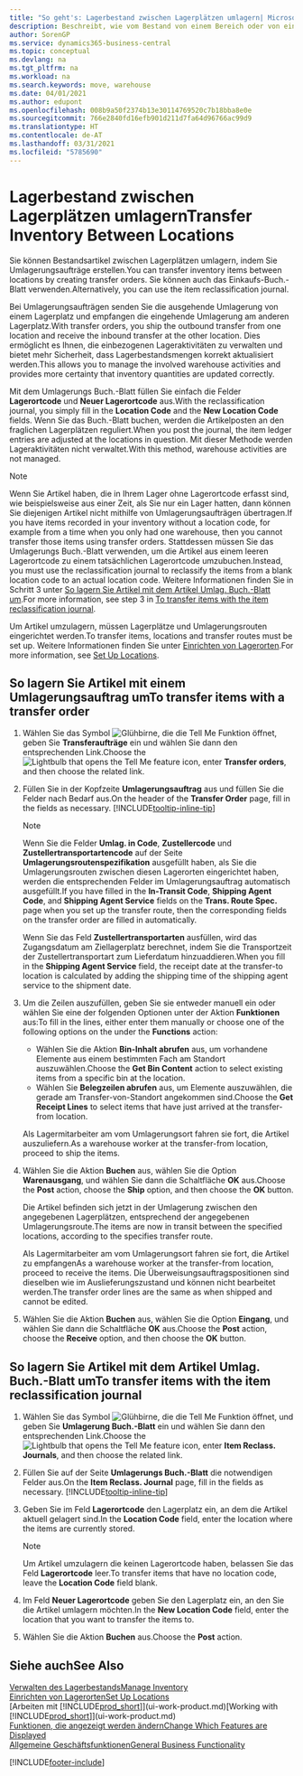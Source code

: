 ```yaml
---
title: "So geht's: Lagerbestand zwischen Lagerplätzen umlagern| Microsoft Docs"
description: Beschreibt, wie vom Bestand von einem Bereich oder von einem Lager an einen anderen Ort umgebucht wird, entweder mit dem Umlagerungs Buch.-Blatt mit oder den Umlagerungsaufträgen.
author: SorenGP
ms.service: dynamics365-business-central
ms.topic: conceptual
ms.devlang: na
ms.tgt_pltfrm: na
ms.workload: na
ms.search.keywords: move, warehouse
ms.date: 04/01/2021
ms.author: edupont
ms.openlocfilehash: 008b9a50f2374b13e30114769520c7b18bba8e0e
ms.sourcegitcommit: 766e2840fd16efb901d211d7fa64d96766ac99d9
ms.translationtype: HT
ms.contentlocale: de-AT
ms.lasthandoff: 03/31/2021
ms.locfileid: "5785690"
---
```

# <a name="transfer-inventory-between-locations"></a><span data-ttu-id="c65e9-103">Lagerbestand zwischen Lagerplätzen umlagern</span><span class="sxs-lookup"><span data-stu-id="c65e9-103">Transfer Inventory Between Locations</span></span>
<span data-ttu-id="c65e9-104">Sie können Bestandsartikel zwischen Lagerplätzen umlagern, indem Sie Umlagerungsaufträge erstellen.</span><span class="sxs-lookup"><span data-stu-id="c65e9-104">You can transfer inventory items between locations by creating transfer orders.</span></span> <span data-ttu-id="c65e9-105">Sie können auch das Einkaufs-Buch.-Blatt verwenden.</span><span class="sxs-lookup"><span data-stu-id="c65e9-105">Alternatively, you can use the item reclassification journal.</span></span>

<span data-ttu-id="c65e9-106">Bei Umlagerungsaufträgen senden Sie die ausgehende Umlagerung von einem Lagerplatz und empfangen die eingehende Umlagerung am anderen Lagerplatz.</span><span class="sxs-lookup"><span data-stu-id="c65e9-106">With transfer orders, you ship the outbound transfer from one location and receive the inbound transfer at the other location.</span></span> <span data-ttu-id="c65e9-107">Dies ermöglicht es Ihnen, die einbezogenen Lageraktivitäten zu verwalten und bietet mehr Sicherheit, dass Lagerbestandsmengen korrekt aktualisiert werden.</span><span class="sxs-lookup"><span data-stu-id="c65e9-107">This allows you to manage the involved warehouse activities and provides more certainty that inventory quantities are updated correctly.</span></span>

<span data-ttu-id="c65e9-108">Mit dem Umlagerungs Buch.-Blatt füllen Sie einfach die Felder **Lagerortcode** und **Neuer Lagerortcode** aus.</span><span class="sxs-lookup"><span data-stu-id="c65e9-108">With the reclassification journal, you simply fill in the **Location Code** and the **New Location Code** fields.</span></span> <span data-ttu-id="c65e9-109">Wenn Sie das Buch.-Blatt buchen, werden die Artikelposten an den fraglichen Lagerplätzen reguliert.</span><span class="sxs-lookup"><span data-stu-id="c65e9-109">When you post the journal, the item ledger entries are adjusted at the locations in question.</span></span> <span data-ttu-id="c65e9-110">Mit dieser Methode werden Lageraktivitäten nicht verwaltet.</span><span class="sxs-lookup"><span data-stu-id="c65e9-110">With this method, warehouse activities are not managed.</span></span>

> [!NOTE]  
>   <span data-ttu-id="c65e9-111">Wenn Sie Artikel haben, die in Ihrem Lager ohne Lagerortcode erfasst sind, wie beispielsweise aus einer Zeit, als Sie nur ein Lager hatten, dann können Sie diejenigen Artikel nicht mithilfe von Umlagerungsaufträgen übertragen.</span><span class="sxs-lookup"><span data-stu-id="c65e9-111">If you have items recorded in your inventory without a location code, for example from a time when you only had one warehouse, then you cannot transfer those items using transfer orders.</span></span> <span data-ttu-id="c65e9-112">Stattdessen müssen Sie das Umlagerungs Buch.-Blatt verwenden, um die Artikel aus einem leeren Lagerortcode zu einem tatsächlichen Lagerortcode umzubuchen.</span><span class="sxs-lookup"><span data-stu-id="c65e9-112">Instead, you must use the reclassification journal to reclassify the items from a blank location code to an actual location code.</span></span>  <span data-ttu-id="c65e9-113">Weitere Informationen finden Sie in Schritt 3 unter [So lagern Sie Artikel mit dem Artikel Umlag. Buch.-Blatt um](inventory-how-transfer-between-locations.md#to-transfer-items-with-the-item-reclassification-journal).</span><span class="sxs-lookup"><span data-stu-id="c65e9-113">For more information, see step 3 in [To transfer items with the item reclassification journal](inventory-how-transfer-between-locations.md#to-transfer-items-with-the-item-reclassification-journal).</span></span>

<span data-ttu-id="c65e9-114">Um Artikel umzulagern, müssen Lagerplätze und Umlagerungsrouten eingerichtet werden.</span><span class="sxs-lookup"><span data-stu-id="c65e9-114">To transfer items, locations and transfer routes must be set up.</span></span> <span data-ttu-id="c65e9-115">Weitere Informationen finden Sie unter [Einrichten von Lagerorten](inventory-how-setup-locations.md).</span><span class="sxs-lookup"><span data-stu-id="c65e9-115">For more information, see [Set Up Locations](inventory-how-setup-locations.md).</span></span>

## <a name="to-transfer-items-with-a-transfer-order"></a><span data-ttu-id="c65e9-116">So lagern Sie Artikel mit einem Umlagerungsauftrag um</span><span class="sxs-lookup"><span data-stu-id="c65e9-116">To transfer items with a transfer order</span></span>
1. <span data-ttu-id="c65e9-117">Wählen Sie das Symbol ![Glühbirne, die die Tell Me Funktion öffnet](media/ui-search/search_small.png "Tell Me-Funktion"), geben Sie **Transferaufträge** ein und wählen Sie dann den entsprechenden Link.</span><span class="sxs-lookup"><span data-stu-id="c65e9-117">Choose the ![Lightbulb that opens the Tell Me feature](media/ui-search/search_small.png "Tell me what you want to do") icon, enter **Transfer orders**, and then choose the related link.</span></span>
2. <span data-ttu-id="c65e9-118">Füllen Sie in der Kopfzeite **Umlagerungsauftrag** aus und füllen Sie die Felder nach Bedarf aus.</span><span class="sxs-lookup"><span data-stu-id="c65e9-118">On the header of the **Transfer Order** page, fill in the fields as necessary.</span></span> [!INCLUDE[tooltip-inline-tip](includes/tooltip-inline-tip_md.md)]

    > [!NOTE]  
    >   <span data-ttu-id="c65e9-119">Wenn Sie die Felder **Umlag. in Code**, **Zustellercode** und **Zustellertransportartencode** auf der Seite **Umlagerungsroutenspezifikation** ausgefüllt haben, als Sie die Umlagerungsrouten zwischen diesen Lagerorten eingerichtet haben, werden die entsprechenden Felder im Umlagerungsauftrag automatisch ausgefüllt.</span><span class="sxs-lookup"><span data-stu-id="c65e9-119">If you have filled in the **In-Transit Code**, **Shipping Agent Code**, and **Shipping Agent Service** fields on the **Trans. Route Spec.** page when you set up the transfer route, then the corresponding fields on the transfer order are filled in automatically.</span></span>

    <span data-ttu-id="c65e9-120">Wenn Sie das Feld **Zustellertransportarten** ausfüllen, wird das Zugangsdatum am Ziellagerplatz berechnet, indem Sie die Transportzeit der Zustellertransportart zum Lieferdatum hinzuaddieren.</span><span class="sxs-lookup"><span data-stu-id="c65e9-120">When you fill in the **Shipping Agent Service** field, the receipt date at the transfer-to location is calculated by adding the shipping time of the shipping agent service to the shipment date.</span></span>

3. <span data-ttu-id="c65e9-121">Um die Zeilen auszufüllen, geben Sie sie entweder manuell ein oder wählen Sie eine der folgenden Optionen unter der Aktion **Funktionen** aus:</span><span class="sxs-lookup"><span data-stu-id="c65e9-121">To fill in the lines, either enter them manually or choose one of the following options on the under the **Functions** action:</span></span>
    - <span data-ttu-id="c65e9-122">Wählen Sie die Aktion **Bin-Inhalt abrufen** aus, um vorhandene Elemente aus einem bestimmten Fach am Standort auszuwählen.</span><span class="sxs-lookup"><span data-stu-id="c65e9-122">Choose the **Get Bin Content** action to select existing items from a specific bin at the location.</span></span>
    - <span data-ttu-id="c65e9-123">Wählen Sie **Belegzeilen abrufen** aus, um Elemente auszuwählen, die gerade am Transfer-von-Standort angekommen sind.</span><span class="sxs-lookup"><span data-stu-id="c65e9-123">Choose the **Get Receipt Lines** to select items that have just arrived at the transfer-from location.</span></span>   

    <span data-ttu-id="c65e9-124">Als Lagermitarbeiter am vom Umlagerungsort fahren sie fort, die Artikel auszuliefern.</span><span class="sxs-lookup"><span data-stu-id="c65e9-124">As a warehouse worker at the transfer-from location, proceed to ship the items.</span></span>
4. <span data-ttu-id="c65e9-125">Wählen Sie die Aktion **Buchen** aus, wählen Sie die Option **Warenausgang**, und wählen Sie dann die Schaltfläche **OK** aus.</span><span class="sxs-lookup"><span data-stu-id="c65e9-125">Choose the **Post** action, choose the **Ship** option, and then choose the **OK** button.</span></span>

    <span data-ttu-id="c65e9-126">Die Artikel befinden sich jetzt in der Umlagerung zwischen den angegebenen Lagerplätzen, entsprechend der angegebenen Umlagerungsroute.</span><span class="sxs-lookup"><span data-stu-id="c65e9-126">The items are now in transit between the specified locations, according to the specifies transfer route.</span></span>

    <span data-ttu-id="c65e9-127">Als Lagermitarbeiter am vom Umlagerungsort fahren sie fort, die Artikel zu empfangen</span><span class="sxs-lookup"><span data-stu-id="c65e9-127">As a warehouse worker at the transfer-from location, proceed to receive the items.</span></span> <span data-ttu-id="c65e9-128">Die Überweisungsauftragspositionen sind dieselben wie im Auslieferungszustand und können nicht bearbeitet werden.</span><span class="sxs-lookup"><span data-stu-id="c65e9-128">The transfer order lines are the same as when shipped and cannot be edited.</span></span>
5. <span data-ttu-id="c65e9-129">Wählen Sie die Aktion **Buchen** aus, wählen Sie die Option **Eingang**, und wählen Sie dann die Schaltfläche **OK** aus.</span><span class="sxs-lookup"><span data-stu-id="c65e9-129">Choose the **Post** action, choose the **Receive** option, and then choose the **OK** button.</span></span>

## <a name="to-transfer-items-with-the-item-reclassification-journal"></a><span data-ttu-id="c65e9-130">So lagern Sie Artikel mit dem Artikel Umlag. Buch.-Blatt um</span><span class="sxs-lookup"><span data-stu-id="c65e9-130">To transfer items with the item reclassification journal</span></span>
1. <span data-ttu-id="c65e9-131">Wählen Sie das Symbol ![Glühbirne, die die Tell Me Funktion öffnet](media/ui-search/search_small.png "Tell Me-Funktion"), und geben Sie **Umlagerung Buch.-Blatt** ein und wählen Sie dann den entsprechenden Link.</span><span class="sxs-lookup"><span data-stu-id="c65e9-131">Choose the ![Lightbulb that opens the Tell Me feature](media/ui-search/search_small.png "Tell me what you want to do") icon, enter **Item Reclass. Journals**, and then choose the related link.</span></span>
2. <span data-ttu-id="c65e9-132">Füllen Sie auf der Seite **Umlagerungs Buch.-Blatt** die notwendigen Felder aus.</span><span class="sxs-lookup"><span data-stu-id="c65e9-132">On the **Item Reclass. Journal** page, fill in the fields as necessary.</span></span> [!INCLUDE[tooltip-inline-tip](includes/tooltip-inline-tip_md.md)]
3. <span data-ttu-id="c65e9-133">Geben Sie im Feld **Lagerortcode** den Lagerplatz ein, an dem die Artikel aktuell gelagert sind.</span><span class="sxs-lookup"><span data-stu-id="c65e9-133">In the **Location Code** field, enter the location where the items are currently stored.</span></span>

    > [!NOTE]  
    >   <span data-ttu-id="c65e9-134">Um Artikel umzulagern die keinen Lagerortcode haben, belassen Sie das Feld **Lagerortcode** leer.</span><span class="sxs-lookup"><span data-stu-id="c65e9-134">To transfer items that have no location code, leave the **Location Code** field blank.</span></span>
4. <span data-ttu-id="c65e9-135">Im Feld **Neuer Lagerortcode** geben Sie den Lagerplatz ein, an den Sie die Artikel umlagern möchten.</span><span class="sxs-lookup"><span data-stu-id="c65e9-135">In the **New Location Code** field, enter the location that you want to transfer the items to.</span></span>
5. <span data-ttu-id="c65e9-136">Wählen Sie die Aktion **Buchen** aus.</span><span class="sxs-lookup"><span data-stu-id="c65e9-136">Choose the **Post** action.</span></span>

## <a name="see-also"></a><span data-ttu-id="c65e9-137">Siehe auch</span><span class="sxs-lookup"><span data-stu-id="c65e9-137">See Also</span></span>
[<span data-ttu-id="c65e9-138">Verwalten des Lagerbestands</span><span class="sxs-lookup"><span data-stu-id="c65e9-138">Manage Inventory</span></span>](inventory-manage-inventory.md)  
[<span data-ttu-id="c65e9-139">Einrichten von Lagerorten</span><span class="sxs-lookup"><span data-stu-id="c65e9-139">Set Up Locations</span></span>](inventory-how-setup-locations.md)  
<span data-ttu-id="c65e9-140">[Arbeiten mit [!INCLUDE[prod_short](includes/prod_short.md)]](ui-work-product.md)</span><span class="sxs-lookup"><span data-stu-id="c65e9-140">[Working with [!INCLUDE[prod_short](includes/prod_short.md)]](ui-work-product.md)</span></span>  
[<span data-ttu-id="c65e9-141">Funktionen, die angezeigt werden ändern</span><span class="sxs-lookup"><span data-stu-id="c65e9-141">Change Which Features are Displayed</span></span>](ui-experiences.md)  
[<span data-ttu-id="c65e9-142">Allgemeine Geschäftsfunktionen</span><span class="sxs-lookup"><span data-stu-id="c65e9-142">General Business Functionality</span></span>](ui-across-business-areas.md)


[!INCLUDE[footer-include](includes/footer-banner.md)]